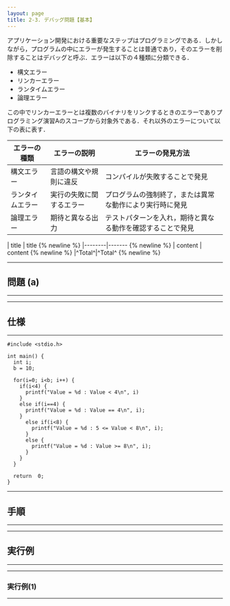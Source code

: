 ```yaml
---
layout: page
title: 2-3. デバッグ問題【基本】
---
```


アプリケーション開発における重要なステップはプログラミングである．しかしながら，プログラムの中にエラーが発生することは普通であり，そのエラーを削除することはデバッグと呼ぶ．エラーは以下の４種類に分類できる．
- 構文エラー
- リンカーエラー
- ランタイムエラー
- 論理エラー

この中でリンカーエラーとは複数のバイナリをリンクするときのエラーでありプログラミング演習Aのスコープから対象外である．それ以外のエラーについて以下の表に表す．

|  エラーの種類     |  エラーの説明            |  エラーの発見方法                                    |
| --------------  | ---------------------  | ------------------------------------------------  |
|  構文エラー       |  言語の構文や規則に違反   | コンパイルが失敗することで発見                          | 
|  ランタイムエラー  |  実行の失敗に関するエラー  | プログラムの強制終了，または異常な動作により実行時に発見    |
|  論理エラー       |  期待と異なる出力        |  テストパターンを入れ，期待と異なる動作を確認することで発見  |



| title | title {% newline %}
|--------|------- {% newline %}
| content | content {% newline %}
|^Total^|^Total^ {% newline %}



---
## 問題 (a)
---



---
## 仕様
---

   

```
#include <stdio.h>

int main() {
  int i;
  b = 10;
  
  for(i=0; i<b; i++) {
    if(i<4) {
      printf("Value = %d : Value < 4\n", i)
    }
    else if(i==4) {
      printf("Value = %d : Value == 4\n", i);
    }
      else if(i<8) {
        printf("Value = %d : 5 <= Value < 8\n", i);
      }
      else {
        printf("Value = %d : Value >= 8\n", i);
      }
    }
  }

  return  0;
}
```

---
## 手順
---


---
## 実行例
---

---
### 実行例(1)
---
